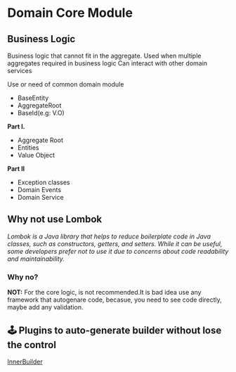# Domain Core Module

## Business Logic

<p>
 Business logic that cannot fit in the aggregate. Used when multiple aggregates required in business logic Can interact with other domain services
</p>

Use or need of common domain module

- BaseEntity
- AggregateRoot
- BaseId(e.g: V.O)

**Part I.**

- Aggregate Root
- Entities
- Value Object

**Part II**

- Exception classes
- Domain Events
- Domain Service

## Why not use Lombok

_Lombok is a Java library that helps to reduce boilerplate code in Java classes, such as constructors, getters, and
setters. While it can be useful, some developers prefer not to use it due to concerns about code readability and
maintainability._

### Why no?

**NOT:** For the core logic, is not recommended.It is bad idea use any framework that autogenare code, becasue, you need
to see code directly, maybe add any validation.

## 🕹️ Plugins to auto-generate builder without lose the control

[InnerBuilder](https://plugins.jetbrains.com/plugin/7354-innerbuilder)